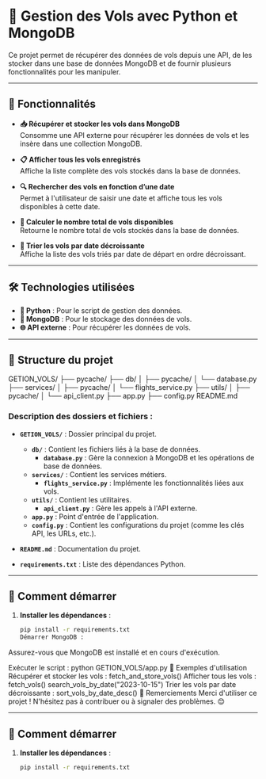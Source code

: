# 🛫 Gestion des Vols avec Python et MongoDB

Ce projet permet de récupérer des données de vols depuis une API, de les stocker dans une base de données MongoDB et de fournir plusieurs fonctionnalités pour les manipuler.

---

## 🚀 Fonctionnalités

- **📥 Récupérer et stocker les vols dans MongoDB**  
  Consomme une API externe pour récupérer les données de vols et les insère dans une collection MongoDB.

- **📋 Afficher tous les vols enregistrés**  
  Affiche la liste complète des vols stockés dans la base de données.

- **🔍 Rechercher des vols en fonction d’une date**  
  Permet à l'utilisateur de saisir une date et affiche tous les vols disponibles à cette date.

- **🧮 Calculer le nombre total de vols disponibles**  
  Retourne le nombre total de vols stockés dans la base de données.

- **📅 Trier les vols par date décroissante**  
  Affiche la liste des vols triés par date de départ en ordre décroissant.

---

## 🛠️ Technologies utilisées

- **🐍 Python** : Pour le script de gestion des données.
- **🍃 MongoDB** : Pour le stockage des données de vols.
- **🌐 API externe** : Pour récupérer les données de vols.

---

## 📂 Structure du projet

GETION_VOLS/
├── pycache/
├── db/
│ ├── pycache/
│ └── database.py
├── services/
│ ├── pycache/
│ └── flights_service.py
├── utils/
│ ├── pycache/
│ └── api_client.py
├── app.py
├── config.py
README.md

### **Description des dossiers et fichiers :**

- **`GETION_VOLS/`** : Dossier principal du projet.
  - **`db/`** : Contient les fichiers liés à la base de données.
    - **`database.py`** : Gère la connexion à MongoDB et les opérations de base de données.
  - **`services/`** : Contient les services métiers.
    - **`flights_service.py`** : Implémente les fonctionnalités liées aux vols.
  - **`utils/`** : Contient les utilitaires.
    - **`api_client.py`** : Gère les appels à l'API externe.
  - **`app.py`** : Point d'entrée de l'application.
  - **`config.py`** : Contient les configurations du projet (comme les clés API, les URLs, etc.).

- **`README.md`** : Documentation du projet.
- **`requirements.txt`** : Liste des dépendances Python.

---

## 🚀 Comment démarrer

1. **Installer les dépendances** :
   ```bash
   pip install -r requirements.txt
   Démarrer MongoDB :
Assurez-vous que MongoDB est installé et en cours d'exécution.

Exécuter le script :
python GETION_VOLS/app.py
📝 Exemples d'utilisation
Récupérer et stocker les vols :
fetch_and_store_vols()
Afficher tous les vols :
fetch_vols()
search_vols_by_date("2023-10-15")
Trier les vols par date décroissante :
sort_vols_by_date_desc()
🙏 Remerciements
Merci d'utiliser ce projet ! N'hésitez pas à contribuer ou à signaler des problèmes. 😊


---

## 🚀 Comment démarrer

1. **Installer les dépendances** :
   ```bash
   pip install -r requirements.txt
